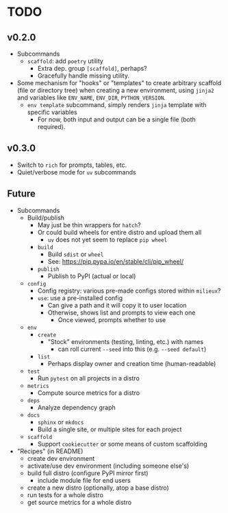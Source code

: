 <!-- markdownlint-disable MD034 -->

# TODO

## v0.2.0

- Subcommands
    - `scaffold`: add `poetry` utility
        - Extra dep. group `[scaffold]`, perhaps?
        - Gracefully handle missing utility.
- Some mechanism for "hooks" or "templates" to create arbitrary scaffold (file or directory tree) when creating a new environment, using `jinja2` and variables like `ENV_NAME`, `ENV_DIR`, `PYTHON_VERSION`.
    - `env template` subcommand, simply renders `jinja` template with specific variables
        - For now, both input and output can be a single file (both required).

## v0.3.0

- Switch to `rich` for prompts, tables, etc.
- Quiet/verbose mode for `uv` subcommands

## Future

- Subcommands
    - Build/publish
        - May just be thin wrappers for `hatch`?
        - Or could build wheels for entire distro and upload them all
            - `uv` does not yet seem to replace `pip wheel`
        - `build`
            - Build `sdist` or `wheel`
            - See: https://pip.pypa.io/en/stable/cli/pip_wheel/
        - `publish`
            - Publish to PyPI (actual or local)
    - `config`
        - Config registry: various pre-made configs stored within `milieux`?
        - `use`: use a pre-installed config
            - Can give a path and it will copy it to user location
            - Otherwise, shows list and prompts to view each one
                - Once viewed, prompts whether to use
    - `env`
        - `create`
            - "Stock" environments (testing, linting, etc.) with names
                - can roll current `--seed` into this (e.g. `--seed default`)
        - `list`
            - Perhaps display owner and creation time (human-readable)
    - `test`
        - Run `pytest` on all projects in a distro
    - `metrics`
        - Compute source metrics for a distro
    - `deps`
        - Analyze dependency graph
    - `docs`
        - `sphinx` or `mkdocs`
        - Build a single site, or multiple sites for each project
    - `scaffold`
        - Support `cookiecutter` or some means of custom scaffolding
- "Recipes" (in README)
    - create dev environment
    - activate/use dev environment (including someone else's)
    - build full distro (configure PyPI mirror first)
        - include module file for end users
    - create a new distro (optionally, atop a base distro)
    - run tests for a whole distro
    - get source metrics for a whole distro
